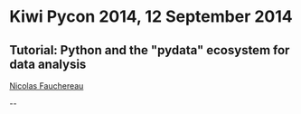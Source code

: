 # Kiwi Pycon 2014, 12 September 2014

## Tutorial: Python and the "pydata" ecosystem for data analysis

[Nicolas Fauchereau](Nicolas.Fauchereau@gmail.com)

--

